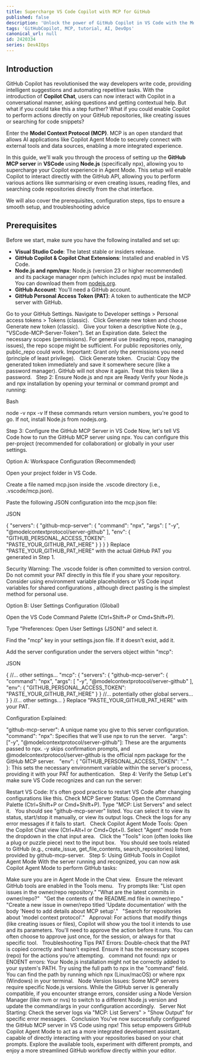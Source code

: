 ```yaml
---
title: Supercharge VS Code Copilot with MCP for GitHub
published: false
description: 'Unlock the power of GitHub Copilot in VS Code with the Model Context Protocol (MCP) for seamless GitHub integration.'
tags: 'GitHubCopilot, MCP, tutorial, AI, DevOps'
canonical_url: null
id: 2420334
series: DevAIOps
---
```


## Introduction

GitHub Copilot has revolutionised the way developers write code, providing intelligent suggestions and automating repetitive tasks. With the introduction of **Copilot Chat**, users can now interact with Copilot in a conversational manner, asking questions and getting contextual help. But what if you could take this a step further? What if you could enable Copilot to perform actions directly on your GitHub repositories, like creating issues or searching for code snippets?

Enter the **Model Context Protocol (MCP)**. MCP is an open standard that allows AI applications like Copilot Agent Mode to securely connect with external tools and data sources, enabling a more integrated experience.

In this guide, we'll walk you through the process of setting up the **GitHub MCP server** in **VSCode** using **Node.js** (specifically npx), allowing you to supercharge your Copilot experience in Agent Mode. This setup will enable Copilot to interact directly with the GitHub API, allowing you to perform various actions like summarising or even creating issues, reading files, and searching code repositories directly from the chat interface.

We will also cover the prerequisites, configuration steps, tips to ensure a smooth setup, and troubleshooting advice

## Prerequisites

Before we start, make sure you have the following installed and set up:

- **Visual Studio Code**: The latest stable or insiders release.
- **GitHub Copilot & Copilot Chat Extensions**: Installed and enabled in VS Code.
- **Node.js and npm/npx**: Node.js (version 23 or higher recommended) and its package manager npm (which includes npx) must be installed. You can download them from [nodejs.org](https://nodejs.org).
- **GitHub Account**: You'll need a GitHub account.
- **GitHub Personal Access Token (PAT)**: A token to authenticate the MCP server with GitHub.

Go to your GitHub Settings. Navigate to Developer settings > Personal access tokens > Tokens (classic).   Click Generate new token and choose Generate new token (classic).   Give your token a descriptive Note (e.g., "VSCode-MCP-Server-Token"). Set an Expiration date. Select the necessary scopes (permissions). For general use (reading repos, managing issues), the repo scope might be sufficient. For public repositories only, public_repo could work. Important: Grant only the permissions you need (principle of least privilege).   Click Generate token.   Crucial: Copy the generated token immediately and save it somewhere secure (like a password manager). GitHub will not show it again. Treat this token like a password.   Step 2: Ensure Node.js and npx are Ready Verify your Node.js and npx installation by opening your terminal or command prompt and running:

Bash

node -v npx -v If these commands return version numbers, you're good to go. If not, install Node.js from nodejs.org.

Step 3: Configure the GitHub MCP Server in VS Code Now, let's tell VS Code how to run the GitHub MCP server using npx. You can configure this per-project (recommended for collaboration) or globally in your user settings.

Option A: Workspace Configuration (Recommended)

Open your project folder in VS Code.

Create a file named mcp.json inside the .vscode directory (i.e., .vscode/mcp.json).  

Paste the following JSON configuration into the mcp.json file:

JSON

{ "servers": { "github-mcp-server": { "command": "npx", "args": [ "-y", "@modelcontextprotocol/server-github" ], "env": { "GITHUB_PERSONAL_ACCESS_TOKEN": "PASTE_YOUR_GITHUB_PAT_HERE" } } } } Replace "PASTE_YOUR_GITHUB_PAT_HERE" with the actual GitHub PAT you generated in Step 1.

Security Warning: The .vscode folder is often committed to version control. Do not commit your PAT directly in this file if you share your repository. Consider using environment variable placeholders or VS Code input variables for shared configurations , although direct pasting is the simplest method for personal use.  

Option B: User Settings Configuration (Global)

Open the VS Code Command Palette (Ctrl+Shift+P or Cmd+Shift+P).

Type "Preferences: Open User Settings (JSON)" and select it.

Find the "mcp" key in your settings.json file. If it doesn't exist, add it.

Add the server configuration under the servers object within "mcp":

JSON

{ //... other settings... "mcp": { "servers": { "github-mcp-server": { "command": "npx", "args": [ "-y", "@modelcontextprotocol/server-github" ], "env": { "GITHUB_PERSONAL_ACCESS_TOKEN": "PASTE_YOUR_GITHUB_PAT_HERE" } } //... potentially other global servers... } } //... other settings... } Replace "PASTE_YOUR_GITHUB_PAT_HERE" with your PAT.

Configuration Explained:

"github-mcp-server": A unique name you give to this server configuration. "command": "npx": Specifies that we'll use npx to run the server.   "args": ["-y", "@modelcontextprotocol/server-github"]: These are the arguments passed to npx. -y skips confirmation prompts, and @modelcontextprotocol/server-github is the official npm package for the GitHub MCP server.   "env": { "GITHUB_PERSONAL_ACCESS_TOKEN": "..." }: This sets the necessary environment variable within the server's process, providing it with your PAT for authentication.   Step 4: Verify the Setup Let's make sure VS Code recognizes and can run the server:

Restart VS Code: It's often good practice to restart VS Code after changing configurations like this. Check MCP Server Status: Open the Command Palette (Ctrl+Shift+P or Cmd+Shift+P). Type "MCP: List Servers" and select it.   You should see "github-mcp-server" listed. You can select it to view its status, start/stop it manually, or view its output logs. Check the logs for any error messages if it fails to start.   Check Copilot Agent Mode Tools: Open the Copilot Chat view (Ctrl+Alt+I or Cmd+Opt+I). Select "Agent" mode from the dropdown in the chat input area.   Click the "Tools" icon (often looks like a plug or puzzle piece) next to the input box.   You should see tools related to GitHub (e.g., create_issue, get_file_contents, search_repositories) listed, provided by github-mcp-server.   Step 5: Using GitHub Tools in Copilot Agent Mode With the server running and recognized, you can now ask Copilot Agent Mode to perform GitHub tasks:

Make sure you are in Agent Mode in the Chat view.   Ensure the relevant GitHub tools are enabled in the Tools menu.   Try prompts like: "List open issues in the owner/repo repository." "What are the latest commits in owner/repo?"   "Get the contents of the README.md file in owner/repo."   "Create a new issue in owner/repo titled 'Update documentation' with the body 'Need to add details about MCP setup'."   "Search for repositories about 'model context protocol'."   Approval: For actions that modify things (like creating issues or files), Copilot will show you the tool it intends to use and its parameters. You'll need to approve the action before it runs. You can often choose to approve just once, for the session, or always for that specific tool.   Troubleshooting Tips PAT Errors: Double-check that the PAT is copied correctly and hasn't expired. Ensure it has the necessary scopes (repo) for the actions you're attempting.   command not found: npx or ENOENT errors: Your Node.js installation might not be correctly added to your system's PATH. Try using the full path to npx in the "command" field. You can find the path by running which npx (Linux/macOS) or where npx (Windows) in your terminal.   Node Version Issues: Some MCP servers require specific Node.js versions. While the GitHub server is generally compatible, if you encounter strange errors, consider using a Node Version Manager (like nvm or nvs) to switch to a different Node.js version and update the command/args in your configuration accordingly.   Server Not Starting: Check the server logs via "MCP: List Servers" > "Show Output" for specific error messages.   Conclusion You've now successfully configured the GitHub MCP server in VS Code using npx! This setup empowers GitHub Copilot Agent Mode to act as a more integrated development assistant, capable of directly interacting with your repositories based on your chat prompts. Explore the available tools, experiment with different prompts, and enjoy a more streamlined GitHub workflow directly within your editor.  
